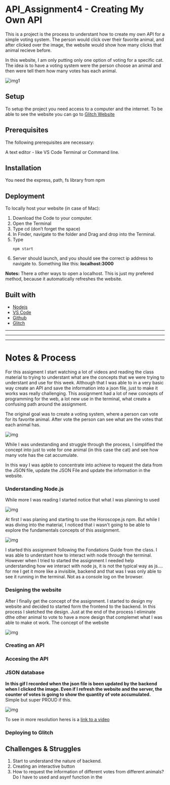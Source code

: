 <!-- Every README should start with an H1 -->
# API_Assignment4 - Creating My Own API 
<!-- A one sentence description of the project or assignment -->
This is a project is the process to understant how to create my own API for a simple voting system. The person would click over their favorite animal, and after clicked over the image, the website would show how many clicks that animal recieve before. 

In this website, I am only putting only one option of voting for a specific cat. The idea is to have a voting system were the person choose an animal and then were tell them how many votes has each animal.

![img1](https://github.com/themiscadiz/Assignment4/blob/master/Images/16.png)

<!-- It is good practice to add an about or summary -->

<!-- It is essential to describe how to set up your project -->
## Setup
To setup the project you need access to a computer and the internet. 
To be able to see the website you can go to [Glitch Website](https://glitch.com/edit/#!/themiscadiz-assignment4?path=app.js:12:0)

<!-- Any knowledge or tools you will need before hand -->
## Prerequisites

The following prerequisites are necessary:

A text editor - like VS Code
Terminal or Command line.

<!-- any installation needs should be defined -->
## Installation
You need the express, path, fs library  from npm

<!-- Notes about the deployment -->
## Deployment

To locally host your website (in case of Mac):

1. Download the Code to your computer.
2. Open the Terminal
3. Type cd (don’t forget the space)
4. In Finder, navigate to the folder and Drag and drop into the Terminal.
5. Type <pre><code>npm start</code>
6. Server should launch, and you should see the correct ip address to navigate to. Something like this: **localhost:3000**  

**Notes:** There a other ways to open a localhost. This is just my prefered method, because it automatically refreshes the website.

## Built with
* [Nodejs](https://nodejs.org/en/)
* [VS Code](https://code.visualstudio.com/)
* [Github](https://github.com)
* [Glitch](https://glitch.com/)

***
***
***

<!-- For your assignments you might consider  -->
# Notes & Process
For this assigment I start watching a lot of videos and reading the class material to trying to understant what are the concepts that we were trying to understant and use for this week. Although that I was able to in a very basic way create an API and save the information into a json file, just to make it works was really challenging. This assignment had a lot of new concepts of programming for the web, a lot new use in the terminal, what create a confusing path around the assignment.

The original goal was to create a voting system, where a person can vote for its favorite animal. After vote the person can see what are the votes that each animal has.

![img](https://github.com/themiscadiz/Assignment4/blob/master/Images/10.png?raw=true)

While I was undestanding and struggle through the process, I simplified the concept into just to vote for one animal (in this case the cat) and see how many vote has the cat accumulate.

In this way I was apble to concentrate into achieve to request the data from the JSON file, update the JSON File and update the information in the website.

### Understanding Node.js
While more I was reading I started notice that what I was planning to used 

![img](https://github.com/themiscadiz/Assignment4/blob/master/Images/2.png?raw=true)

At first I was planing and starting to use the Horoscope.js npm. But while I was diving into the material, I noticed that i wasn't going to be able to explore the fundamentals concepts of this assignment. 

![img](https://github.com/themiscadiz/Assignment4/blob/master/Images/1.png?raw=true)

I started this assignment following the Fondations Guide from the class. I was able to  understant how to interact with node through the terminal. However when I tried to started the assignment I needed help understanding how we interact with node js, it is not the typical way as js.... for me I get it more like a invisible, backend and that was I was only able to see it running in the terminal. Not as a console log on the browser.

### Designing the website
After I finally get the concept of the assignment. I started to design my website and decided to started form the frontend to the backend. In this process I sketched the design. Just at the end of the process I eliminate dthe other animal to vote to have a more design that complemet what I was able to make ot work.
The concept of the website

![img](https://github.com/themiscadiz/Assignment4/blob/master/Images/1.gif?raw=true)

### Creating an API


### Accesing the API


### JSON database

**In this gif I recorded when the json file is been updated by the backend when I clicked the image. Even if I refresh the website and the server, the counter of votes is going to show the quantity of vote accumulated.** Simple but super PROUD if this.

![img](https://github.com/themiscadiz/Assignment4/blob/master/Images/4.gif?raw=true)

To see in more resolution heres is a [link to a video](https://github.com/themiscadiz/Assignment4/blob/master/Images/4.mov) 


### Deploying to Glitch




## Challenges & Struggles
1. Start to understand the nature of backend.
1. Creating an interactive button
2. How to request the information of different votes from different animals? Do I have to used and asynf function in the <script> for each animal?
3. Understanding how to use: Deployment of website in Glitch


<!-- Any questions you have -->
## Questions
1. 
2. 

<!-- References for resources and inspiration -->
## References
[Express](https://expressjs.com/)

[Express - Router](https://expressjs.com/en/4x/api.html#router)

[NPM](https://www.npmjs.com/)

Class Material

## Authors
* [Themis Garcia](https://github.com/themiscadiz) -- NYU ITP student

 
